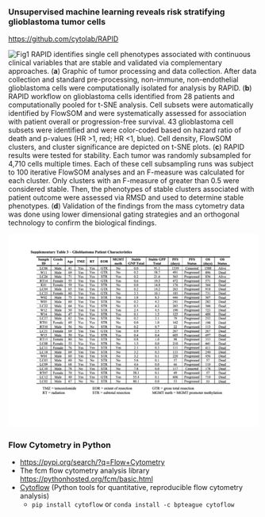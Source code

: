 ### Unsupervised machine learning reveals risk stratifying glioblastoma tumor cells

https://github.com/cytolab/RAPID

![Fig1](./assets/elife-56879-fig1-v2.jpg)
RAPID identifies single cell phenotypes associated with continuous clinical variables that are stable and validated via complementary approaches.
(**a**) Graphic of tumor processing and data collection. After data collection and standard pre-processing, non-immune, non-endothelial glioblastoma cells were computationally isolated for analysis by RAPID. (**b**) RAPID workflow on glioblastoma cells identified from 28 patients and computationally pooled for t-SNE analysis. Cell subsets were automatically identified by FlowSOM and were systematically assessed for association with patient overall or progression-free survival. 43 glioblastoma cell subsets were identified and were color-coded based on hazard ratio of death and p-values (HR >1, red; HR <1, blue). Cell density, FlowSOM clusters, and cluster significance are depicted on t-SNE plots. (**c**) RAPID results were tested for stability. Each tumor was randomly subsampled for 4,710 cells multiple times. Each of these cell subsampling runs was subject to 100 iterative FlowSOM analyses and an F-measure was calculated for each cluster. Only clusters with an F-measure of greater than 0.5 were considered stable. Then, the phenotypes of stable clusters associated with patient outcome were assessed via RMSD and used to determine stable phenotypes. (**d**) Validation of the findings from the mass cytometry data was done using lower dimensional gating strategies and an orthogonal technology to confirm the biological findings.


![Suppl-Tab3](./assets/elife-56879-supp-tab3.png)


### Flow Cytometry in Python

- https://pypi.org/search/?q=Flow+Cytometry
- The fcm flow cytometry analysis library https://pythonhosted.org/fcm/basic.html
- [Cytoflow](https://github.com/cytoflow/cytoflow) (Python tools for quantitative, reproducible flow cytometry analysis) 
    - `pip install cytoflow` or `conda install -c bpteague cytoflow`
